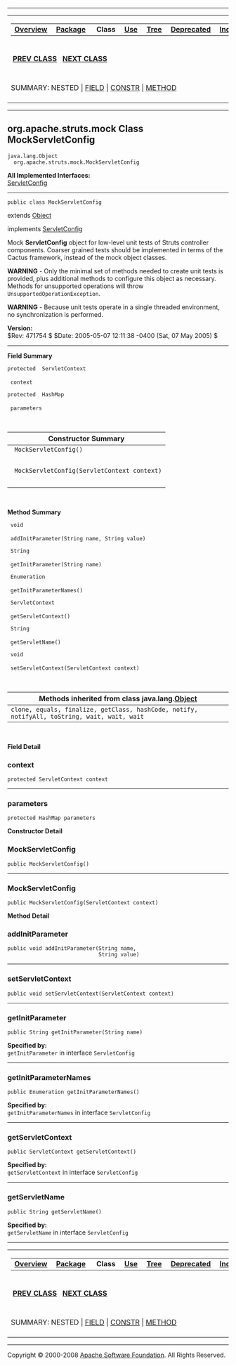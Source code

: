 ------------------------------------------------------------------------

<span id="navbar_top"></span> [](#skip-navbar_top "Skip navigation links")

<table>
<colgroup>
<col width="50%" />
<col width="50%" />
</colgroup>
<tbody>
<tr class="odd">
<td align="left"><span id="navbar_top_firstrow"></span>
<table>
<tbody>
<tr class="odd">
<td align="left"><a href="../../../../overview-summary.html.md"><strong>Overview</strong></a> </td>
<td align="left"><a href="package-summary.html.md"><strong>Package</strong></a> </td>
<td align="left"> <strong>Class</strong> </td>
<td align="left"><a href="class-use/MockServletConfig.html.md"><strong>Use</strong></a> </td>
<td align="left"><a href="package-tree.html.md"><strong>Tree</strong></a> </td>
<td align="left"><a href="../../../../deprecated-list.html.md"><strong>Deprecated</strong></a> </td>
<td align="left"><a href="../../../../index-all.html.md"><strong>Index</strong></a> </td>
<td align="left"><a href="../../../../help-doc.html.md"><strong>Help</strong></a> </td>
</tr>
</tbody>
</table></td>
<td align="left"></td>
</tr>
<tr class="even">
<td align="left"> <a href="../../../../org/apache/struts/mock/MockPrincipal.html.md" title="class in org.apache.struts.mock"><strong>PREV CLASS</strong></a>   <a href="../../../../org/apache/struts/mock/MockServletContext.html" title="class in org.apache.struts.mock"><strong>NEXT CLASS</strong></a></td>
<td align="left"><a href="../../../../index.html.md?org/apache/struts/mock/MockServletConfig.html"><strong>FRAMES</strong></a>    <a href="MockServletConfig.html"><strong>NO FRAMES</strong></a>    
<a href="../../../../allclasses-noframe.html.md"><strong>All Classes</strong></a></td>
</tr>
<tr class="odd">
<td align="left">SUMMARY: NESTED | <a href="#field_summary">FIELD</a> | <a href="#constructor_summary">CONSTR</a> | <a href="#method_summary">METHOD</a></td>
<td align="left">DETAIL: <a href="#field_detail">FIELD</a> | <a href="#constructor_detail">CONSTR</a> | <a href="#method_detail">METHOD</a></td>
</tr>
</tbody>
</table>

<span id="skip-navbar_top"></span>

------------------------------------------------------------------------

org.apache.struts.mock
 Class MockServletConfig
------------------------

    java.lang.Object
      org.apache.struts.mock.MockServletConfig

**All Implemented Interfaces:**  
[ServletConfig](http://java.sun.com/j2ee/1.4/docs/api/javax/servlet/ServletConfig.html.md?is-external=true "class or interface in javax.servlet")

------------------------------------------------------------------------

    public class MockServletConfig

extends [Object](http://java.sun.com/j2se/1.4.2/docs/api/java/lang/Object.html.md?is-external=true "class or interface in java.lang")

implements [ServletConfig](http://java.sun.com/j2ee/1.4/docs/api/javax/servlet/ServletConfig.html.md?is-external=true "class or interface in javax.servlet")

Mock **ServletConfig** object for low-level unit tests of Struts controller components. Coarser grained tests should be implemented in terms of the Cactus framework, instead of the mock object classes.

**WARNING** - Only the minimal set of methods needed to create unit tests is provided, plus additional methods to configure this object as necessary. Methods for unsupported operations will throw `UnsupportedOperationException`.

**WARNING** - Because unit tests operate in a single threaded environment, no synchronization is performed.

**Version:**  
$Rev: 471754 $ $Date: 2005-05-07 12:11:38 -0400 (Sat, 07 May 2005) $

------------------------------------------------------------------------

<span id="field_summary"></span>

**Field Summary**

`protected  ServletContext`

` context`
            

`protected  HashMap`

` parameters`
            

  <span id="constructor_summary"></span>

| **Constructor Summary**                      |
|----------------------------------------------|
| ` MockServletConfig()`                       
                                               |
| ` MockServletConfig(ServletContext context)` 
                                               |

  <span id="method_summary"></span>

**Method Summary**

` void`

` addInitParameter(String name, String value)`
            

` String`

` getInitParameter(String name)`
            

` Enumeration`

` getInitParameterNames()`
            

` ServletContext`

` getServletContext()`
            

` String`

` getServletName()`
            

` void`

` setServletContext(ServletContext context)`
            

 <span id="methods_inherited_from_class_java.lang.Object"></span>

| **Methods inherited from class java.lang.[Object](http://java.sun.com/j2se/1.4.2/docs/api/java/lang/Object.html.md?is-external=true "class or interface in java.lang")** |
|-----------------------------------------------------------------------------------------------------------------------------------------------------------------------|
| `clone, equals, finalize, getClass, hashCode, notify, notifyAll, toString, wait, wait, wait`                                                                          |

 

<span id="field_detail"></span>

**Field Detail**

<span id="context"></span>

### context

    protected ServletContext context

------------------------------------------------------------------------

<span id="parameters"></span>

### parameters

    protected HashMap parameters

<span id="constructor_detail"></span>

**Constructor Detail**

### MockServletConfig

    public MockServletConfig()

------------------------------------------------------------------------

### MockServletConfig

    public MockServletConfig(ServletContext context)

<span id="method_detail"></span>

**Method Detail**

### addInitParameter

    public void addInitParameter(String name,
                                 String value)

------------------------------------------------------------------------

### setServletContext

    public void setServletContext(ServletContext context)

------------------------------------------------------------------------

### getInitParameter

    public String getInitParameter(String name)

**Specified by:**  
`getInitParameter` in interface `ServletConfig`

------------------------------------------------------------------------

### getInitParameterNames

    public Enumeration getInitParameterNames()

**Specified by:**  
`getInitParameterNames` in interface `ServletConfig`

------------------------------------------------------------------------

### getServletContext

    public ServletContext getServletContext()

**Specified by:**  
`getServletContext` in interface `ServletConfig`

------------------------------------------------------------------------

### getServletName

    public String getServletName()

**Specified by:**  
`getServletName` in interface `ServletConfig`

------------------------------------------------------------------------

<span id="navbar_bottom"></span> [](#skip-navbar_bottom "Skip navigation links")

<table>
<colgroup>
<col width="50%" />
<col width="50%" />
</colgroup>
<tbody>
<tr class="odd">
<td align="left"><span id="navbar_bottom_firstrow"></span>
<table>
<tbody>
<tr class="odd">
<td align="left"><a href="../../../../overview-summary.html.md"><strong>Overview</strong></a> </td>
<td align="left"><a href="package-summary.html.md"><strong>Package</strong></a> </td>
<td align="left"> <strong>Class</strong> </td>
<td align="left"><a href="class-use/MockServletConfig.html.md"><strong>Use</strong></a> </td>
<td align="left"><a href="package-tree.html.md"><strong>Tree</strong></a> </td>
<td align="left"><a href="../../../../deprecated-list.html.md"><strong>Deprecated</strong></a> </td>
<td align="left"><a href="../../../../index-all.html.md"><strong>Index</strong></a> </td>
<td align="left"><a href="../../../../help-doc.html.md"><strong>Help</strong></a> </td>
</tr>
</tbody>
</table></td>
<td align="left"></td>
</tr>
<tr class="even">
<td align="left"> <a href="../../../../org/apache/struts/mock/MockPrincipal.html.md" title="class in org.apache.struts.mock"><strong>PREV CLASS</strong></a>   <a href="../../../../org/apache/struts/mock/MockServletContext.html" title="class in org.apache.struts.mock"><strong>NEXT CLASS</strong></a></td>
<td align="left"><a href="../../../../index.html.md?org/apache/struts/mock/MockServletConfig.html"><strong>FRAMES</strong></a>    <a href="MockServletConfig.html"><strong>NO FRAMES</strong></a>    
<a href="../../../../allclasses-noframe.html.md"><strong>All Classes</strong></a></td>
</tr>
<tr class="odd">
<td align="left">SUMMARY: NESTED | <a href="#field_summary">FIELD</a> | <a href="#constructor_summary">CONSTR</a> | <a href="#method_summary">METHOD</a></td>
<td align="left">DETAIL: <a href="#field_detail">FIELD</a> | <a href="#constructor_detail">CONSTR</a> | <a href="#method_detail">METHOD</a></td>
</tr>
</tbody>
</table>

<span id="skip-navbar_bottom"></span>

------------------------------------------------------------------------

Copyright © 2000-2008 [Apache Software Foundation](http://www.apache.org/). All Rights Reserved.
